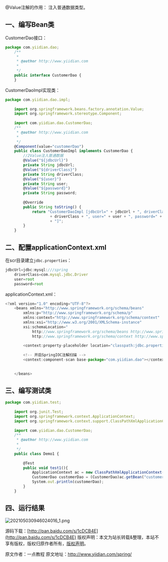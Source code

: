 


@Value注解的作用： 注入普通数据类型。

## **一、编写Bean类**

CustomerDao接口：

```js 
package com.yiidian.dao;
    /**
     * 
     * @author http://www.yiidian.com
     *
     */
    public interface CustomerDao {
    }
```

CustomerDaoImpl实现类：


```js 
package com.yiidian.dao.impl;
    
    import org.springframework.beans.factory.annotation.Value;
    import org.springframework.stereotype.Component;
    
    import com.yiidian.dao.CustomerDao;
    /**
     * @author http://www.yiidian.com
     *
     */
    @Component(value="customerDao")
    public class CustomerDaoImpl implements CustomerDao {
    	//2Value注入普通数据
    	@Value("${jdbcUrl}")
    	private String jdbcUrl;
    	@Value("${driverClass}")
    	private String driverClass;
    	@Value("${user}")
    	private String user;
    	@Value("${password}")
    	private String password;
    	
    	@Override
    	public String toString() {
    		return "CustomerDaoImpl [jdbcUrl=" + jdbcUrl + ", driverClass="
    				+ driverClass + ", user=" + user + ", password=" + password
    				+ "]";
    	}
    }
```

## **二、配置applicationContext.xml**

在scr目录建立`jdbc.properties`：

```js 
jdbcUrl=jdbc:mysql:///spring
    driverClass=com.mysql.jdbc.Driver
    user=root
    password=root
```

applicationContext.xml：


```js 
<?xml version="1.0" encoding="UTF-8"?>
    <beans xmlns="http://www.springframework.org/schema/beans"
    	xmlns:p="http://www.springframework.org/schema/p"
    	xmlns:context="http://www.springframework.org/schema/context"
        xmlns:xsi="http://www.w3.org/2001/XMLSchema-instance"
        xsi:schemaLocation="
            http://www.springframework.org/schema/beans http://www.springframework.org/schema/beans/spring-beans.xsd
            http://www.springframework.org/schema/context http://www.springframework.org/schema/context/spring-context.xsd">
    	
    	<context:property-placeholder location="classpath:jdbc.properties"/>
    
    	<!-- 开启SpringIOC注解扫描 -->
    	<context:component-scan base-package="com.yiidian.dao"></context:component-scan>
    	
    	
    </beans>
```

## **三、编写测试类**


```js 
package com.yiidian.test;
    
    import org.junit.Test;
    import org.springframework.context.ApplicationContext;
    import org.springframework.context.support.ClassPathXmlApplicationContext;
    
    import com.yiidian.dao.CustomerDao;
    /**
     * @author http://www.yiidian.com
     *
     */
    public class Demo1 {
    	
    	@Test
    	public void test1(){
    		ApplicationContext ac = new ClassPathXmlApplicationContext("applicationContext.xml");
    		CustomerDao customerDao = (CustomerDao)ac.getBean("customerDao"); 
    		System.out.println(customerDao);
    	}
    }
```

## **四、运行结果**

![202105030946024016_1.png](https://gitee.com/hezhiyuan007/java-study/raw/master/images/Spring/ae4b703d-c6b5-453f-99aa-cdf588b96a3a.png)

源码下载：[http://pan.baidu.com/s/1cDCB4E](http://pan.baidu.com/s/1cDCB4E)
版权声明：本文为站长转载&整理，本站不享有版权，版权归原作者所有，[版权声明](https://gitee.com/hezhiyuan007/java-notes/raw/master/disclaimer.md)。




原文作者：一点教程 原文地址：http://www.yiidian.com/spring/